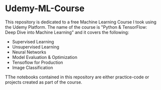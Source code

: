# Udemy-ML-Course
This repository is dedicated to a free Machine Learning Course I took using the Udemy Platform. The name of the course is "Python &amp; TensorFlow: Deep Dive into Machine Learning" and it covers the following:
- Supervised Learning
- Unsupervised Learning
- Neural Networks
- Model Evaluation & Optimization
- Tensoflow for Production
- Image Classification

TThe notebooks contained in this repository are either practice-code or projects created as part of the course.

